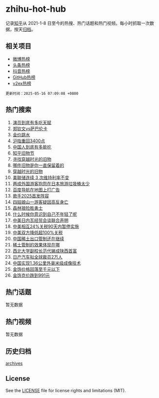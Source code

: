 # zhihu-hot-hub

记录[知乎](https://www.zhihu.com/)从 2021-1-8 日至今的热搜、热门话题和热门视频。每小时抓取一次数据，按天[归档](archives)。

## 相关项目

- [微博热榜](https://github.com/snaildev/weibo-hot-hub)
- [头条热榜](https://github.com/snaildev/toutiao-hot-hub)
- [抖音热榜](https://github.com/snaildev/douyin-hot-hub)
- [GitHub热榜](https://github.com/snaildev/github-hot-hub)
- [v2ex热榜](https://github.com/snaildev/v2ex-hot-hub)


`更新时间：2025-05-16 07:09:08 +0800`

## 热门搜索

1. [演员到底有多吃天赋](https://www.zhihu.com/search?q=%E6%BC%94%E5%91%98%E5%88%B0%E5%BA%95%E6%9C%89%E5%A4%9A%E5%90%83%E5%A4%A9%E8%B5%8B)
1. [郑钦文vs萨巴伦卡](https://www.zhihu.com/search?q=%E9%83%91%E9%92%A6%E6%96%87vs%E8%90%A8%E5%B7%B4%E4%BC%A6%E5%8D%A1)
1. [金价跳水](https://www.zhihu.com/search?q=%E9%87%91%E4%BB%B7%E8%B7%B3%E6%B0%B4)
1. [沪指重回3400点](https://www.zhihu.com/search?q=%E6%B2%AA%E6%8C%87%E9%87%8D%E5%9B%9E3400%E7%82%B9)
1. [中国人到底有多能吃](https://www.zhihu.com/search?q=%E4%B8%AD%E5%9B%BD%E4%BA%BA%E5%88%B0%E5%BA%95%E6%9C%89%E5%A4%9A%E8%83%BD%E5%90%83)
1. [知乎旧物节](https://www.zhihu.com/search?q=%E7%9F%A5%E4%B9%8E%E6%97%A7%E7%89%A9%E8%8A%82)
1. [寻找穿越时光的旧物](https://www.zhihu.com/search?q=%E5%AF%BB%E6%89%BE%E7%A9%BF%E8%B6%8A%E6%97%B6%E5%85%89%E7%9A%84%E6%97%A7%E7%89%A9)
1. [哪件旧物是你一直保留着的](https://www.zhihu.com/search?q=%E5%93%AA%E4%BB%B6%E6%97%A7%E7%89%A9%E6%98%AF%E4%BD%A0%E4%B8%80%E7%9B%B4%E4%BF%9D%E7%95%99%E7%9D%80%E7%9A%84)
1. [穿越时光的旧物](https://www.zhihu.com/search?q=%E7%A9%BF%E8%B6%8A%E6%97%B6%E5%85%89%E7%9A%84%E6%97%A7%E7%89%A9)
1. [美联储连续 3 次维持利率不变](https://www.zhihu.com/search?q=%E7%BE%8E%E8%81%94%E5%82%A8%E8%BF%9E%E7%BB%AD%203%20%E6%AC%A1%E7%BB%B4%E6%8C%81%E5%88%A9%E7%8E%87%E4%B8%8D%E5%8F%98)
1. [两成外国游客抱怨在日本旅游垃圾桶太少](https://www.zhihu.com/search?q=%E4%B8%A4%E6%88%90%E5%A4%96%E5%9B%BD%E6%B8%B8%E5%AE%A2%E6%8A%B1%E6%80%A8%E5%9C%A8%E6%97%A5%E6%9C%AC%E6%97%85%E6%B8%B8%E5%9E%83%E5%9C%BE%E6%A1%B6%E5%A4%AA%E5%B0%91)
1. [百度导航在地图上打广告](https://www.zhihu.com/search?q=%E7%99%BE%E5%BA%A6%E5%AF%BC%E8%88%AA%E5%9C%A8%E5%9C%B0%E5%9B%BE%E4%B8%8A%E6%89%93%E5%B9%BF%E5%91%8A)
1. [歌手2025首发阵容](https://www.zhihu.com/search?q=%E6%AD%8C%E6%89%8B2025%E9%A6%96%E5%8F%91%E9%98%B5%E5%AE%B9)
1. [四姑娘山一游客疑因高反身亡](https://www.zhihu.com/search?q=%E5%9B%9B%E5%A7%91%E5%A8%98%E5%B1%B1%E4%B8%80%E6%B8%B8%E5%AE%A2%E7%96%91%E5%9B%A0%E9%AB%98%E5%8F%8D%E8%BA%AB%E4%BA%A1)
1. [森林狼险胜勇士](https://www.zhihu.com/search?q=%E6%A3%AE%E6%9E%97%E7%8B%BC%E9%99%A9%E8%83%9C%E5%8B%87%E5%A3%AB)
1. [什么时候你意识到自己不年轻了呢](https://www.zhihu.com/search?q=%E4%BB%80%E4%B9%88%E6%97%B6%E5%80%99%E4%BD%A0%E6%84%8F%E8%AF%86%E5%88%B0%E8%87%AA%E5%B7%B1%E4%B8%8D%E5%B9%B4%E8%BD%BB%E4%BA%86%E5%91%A2)
1. [中美日内瓦经贸会谈联合声明](https://www.zhihu.com/search?q=%E4%B8%AD%E7%BE%8E%E6%97%A5%E5%86%85%E7%93%A6%E7%BB%8F%E8%B4%B8%E4%BC%9A%E8%B0%88%E8%81%94%E5%90%88%E5%A3%B0%E6%98%8E)
1. [中美相互24%关税90天内暂停实施](https://www.zhihu.com/search?q=%E4%B8%AD%E7%BE%8E%E7%9B%B8%E4%BA%9224%25%E5%85%B3%E7%A8%8E90%E5%A4%A9%E5%86%85%E6%9A%82%E5%81%9C%E5%AE%9E%E6%96%BD)
1. [中美双方降低超100%关税](https://www.zhihu.com/search?q=%E4%B8%AD%E7%BE%8E%E5%8F%8C%E6%96%B9%E9%99%8D%E4%BD%8E%E8%B6%85100%25%E5%85%B3%E7%A8%8E)
1. [中国稀土出口管制还在继续](https://www.zhihu.com/search?q=%E4%B8%AD%E5%9B%BD%E7%A8%80%E5%9C%9F%E5%87%BA%E5%8F%A3%E7%AE%A1%E5%88%B6%E8%BF%98%E5%9C%A8%E7%BB%A7%E7%BB%AD)
1. [稀土管制的效果体现在哪](https://www.zhihu.com/search?q=%E7%A8%80%E5%9C%9F%E7%AE%A1%E5%88%B6%E7%9A%84%E6%95%88%E6%9E%9C%E4%BD%93%E7%8E%B0%E5%9C%A8%E5%93%AA)
1. [西北大学副校长范代娣成陕西首富](https://www.zhihu.com/search?q=%E8%A5%BF%E5%8C%97%E5%A4%A7%E5%AD%A6%E5%89%AF%E6%A0%A1%E9%95%BF%E8%8C%83%E4%BB%A3%E5%A8%A3%E6%88%90%E9%99%95%E8%A5%BF%E9%A6%96%E5%AF%8C)
1. [日产汽车拟全球裁员2万人](https://www.zhihu.com/search?q=%E6%97%A5%E4%BA%A7%E6%B1%BD%E8%BD%A6%E6%8B%9F%E5%85%A8%E7%90%83%E8%A3%81%E5%91%982%E4%B8%87%E4%BA%BA)
1. [中国实现1.36公里外毫米级成像技术](https://www.zhihu.com/search?q=%E4%B8%AD%E5%9B%BD%E5%AE%9E%E7%8E%B01.36%E5%85%AC%E9%87%8C%E5%A4%96%E6%AF%AB%E7%B1%B3%E7%BA%A7%E6%88%90%E5%83%8F%E6%8A%80%E6%9C%AF)
1. [金饰价格回落至千元以下](https://www.zhihu.com/search?q=%E9%87%91%E9%A5%B0%E4%BB%B7%E6%A0%BC%E5%9B%9E%E8%90%BD%E8%87%B3%E5%8D%83%E5%85%83%E4%BB%A5%E4%B8%8B)
1. [金饰克价跌到991元](https://www.zhihu.com/search?q=%E9%87%91%E9%A5%B0%E5%85%8B%E4%BB%B7%E8%B7%8C%E5%88%B0991%E5%85%83)

## 热门话题

暂无数据

## 热门视频

暂无数据

## 历史归档

[archives](archives)

## License

See the [LICENSE](LICENSE) file for license rights and limitations (MIT).
